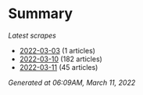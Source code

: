 # Summary
*Latest scrapes*
* [2022-03-03](https://github.com/nuuuwan/news_lk/blob/data/news_lk.2022-03-03.json) (1 articles)
* [2022-03-10](https://github.com/nuuuwan/news_lk/blob/data/news_lk.2022-03-10.json) (182 articles)
* [2022-03-11](https://github.com/nuuuwan/news_lk/blob/data/news_lk.2022-03-11.json) (45 articles)

*Generated at 06:09AM, March 11, 2022*